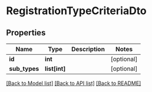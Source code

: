 # RegistrationTypeCriteriaDto

## Properties
Name | Type | Description | Notes
------------ | ------------- | ------------- | -------------
**id** | **int** |  | [optional] 
**sub_types** | **list[int]** |  | [optional] 

[[Back to Model list]](../README.md#documentation-for-models) [[Back to API list]](../README.md#documentation-for-api-endpoints) [[Back to README]](../README.md)

